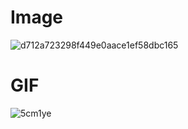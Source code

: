 # Image 

![d712a723298f449e0aace1ef58dbc165](https://user-images.githubusercontent.com/85600468/121293303-0aeb1800-c909-11eb-9122-ecbc22f18547.jpg)
 
# GIF



![5cm1ye](https://user-images.githubusercontent.com/85600468/121295709-23f5c800-c90d-11eb-94f0-58b1360489b9.gif)





